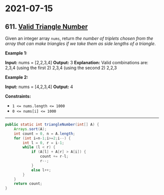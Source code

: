 # 2021-07-15

## 611. [Valid Triangle Number](https://leetcode.com/problems/valid-triangle-number/)

Given an integer array `nums`, return _the number of triplets chosen from the array that can make triangles if we take them as side lengths of a triangle_.

**Example 1:**

**Input:** nums = \[2,2,3,4\]
**Output:** 3
**Explanation:** Valid combinations are:
2,3,4 (using the first 2)
2,3,4 (using the second 2)
2,2,3

**Example 2:**

**Input:** nums = \[4,2,3,4\]
**Output:** 4

**Constraints:**

- `1 <= nums.length <= 1000`
- `0 <= nums[i] <= 1000`

---

```java
public static int triangleNumber(int[] A) {
    Arrays.sort(A);
    int count = 0, n = A.length;
    for (int i=n-1;i>=2;i--) {
        int l = 0, r = i-1;
        while (l < r) {
            if (A[l] + A[r] > A[i]) {
                count += r-l;
                r--;
            }
            else l++;
        }
    }
    return count;
}
```
